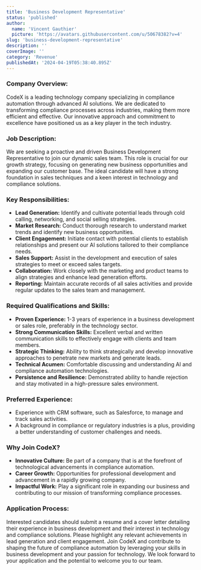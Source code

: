```yaml
---
title: 'Business Development Representative'
status: 'published'
author:
  name: 'Vincent Gauthier'
  picture: 'https://avatars.githubusercontent.com/u/50678382?v=4'
slug: 'business-development-representative'
description: ''
coverImage: ''
category: 'Revenue'
publishedAt: '2024-04-19T05:38:40.895Z'
---
```


### **Company Overview:**

CodeX is a leading technology company specializing in compliance automation through advanced AI solutions. We are dedicated to transforming compliance processes across industries, making them more efficient and effective. Our innovative approach and commitment to excellence have positioned us as a key player in the tech industry.

### **Job Description:**

We are seeking a proactive and driven Business Development Representative to join our dynamic sales team. This role is crucial for our growth strategy, focusing on generating new business opportunities and expanding our customer base. The ideal candidate will have a strong foundation in sales techniques and a keen interest in technology and compliance solutions.

### **Key Responsibilities:**

- **Lead Generation:** Identify and cultivate potential leads through cold calling, networking, and social selling strategies.
- **Market Research:** Conduct thorough research to understand market trends and identify new business opportunities.
- **Client Engagement:** Initiate contact with potential clients to establish relationships and present our AI solutions tailored to their compliance needs.
- **Sales Support:** Assist in the development and execution of sales strategies to meet or exceed sales targets.
- **Collaboration:** Work closely with the marketing and product teams to align strategies and enhance lead generation efforts.
- **Reporting:** Maintain accurate records of all sales activities and provide regular updates to the sales team and management.

### **Required Qualifications and Skills:**

- **Proven Experience:** 1-3 years of experience in a business development or sales role, preferably in the technology sector.
- **Strong Communication Skills:** Excellent verbal and written communication skills to effectively engage with clients and team members.
- **Strategic Thinking:** Ability to think strategically and develop innovative approaches to penetrate new markets and generate leads.
- **Technical Acumen:** Comfortable discussing and understanding AI and compliance automation technologies.
- **Persistence and Resilience:** Demonstrated ability to handle rejection and stay motivated in a high-pressure sales environment.

### **Preferred Experience:**

- Experience with CRM software, such as Salesforce, to manage and track sales activities.
- A background in compliance or regulatory industries is a plus, providing a better understanding of customer challenges and needs.

### **Why Join CodeX?**

- **Innovative Culture:** Be part of a company that is at the forefront of technological advancements in compliance automation.
- **Career Growth:** Opportunities for professional development and advancement in a rapidly growing company.
- **Impactful Work:** Play a significant role in expanding our business and contributing to our mission of transforming compliance processes.

### **Application Process:**

Interested candidates should submit a resume and a cover letter detailing their experience in business development and their interest in technology and compliance solutions. Please highlight any relevant achievements in lead generation and client engagement. Join CodeX and contribute to shaping the future of compliance automation by leveraging your skills in business development and your passion for technology. We look forward to your application and the potential to welcome you to our team.